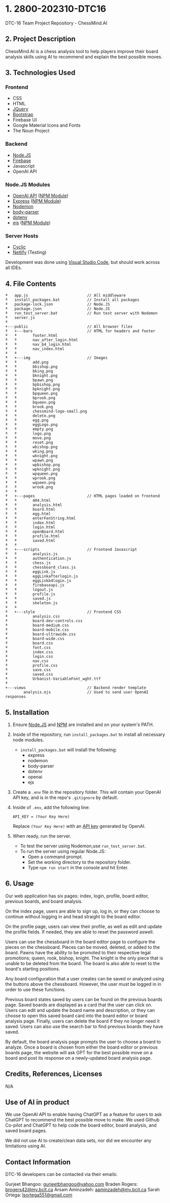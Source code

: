 # 1. 2800-202310-DTC16
DTC-16 Team Project Repository - ChessMind.AI


## 2. Project Description
ChessMind.AI is a chess analysis tool to help players improve their board analysis skills using AI to recommend and explain the best possible moves.

## 3. Technologies Used
### Frontend
- CSS
- HTML
- [JQuery](https://jquery.com/)
- [Bootstrap](https://getbootstrap.com/)
- Firebase UI
- Google Material Icons and Fonts
- The Noun Project

### Backend
- [Node.JS](https://nodejs.org/en)
- [Firebase](https://firebase.google.com/)
- Javascript
- OpenAI API

### Node.JS Modules

- [OpenAI API](https://platform.openai.com/overview) ([NPM Module](https://www.npmjs.com/package/openai))
- [Express](https://expressjs.com/) ([NPM Module](https://www.npmjs.com/package/express))
- [Nodemon](https://www.npmjs.com/package/nodemon)
- [body-parser](https://www.npmjs.com/package/body-parser) 
- [dotenv](https://www.npmjs.com/package/dotenv)
- [ejs](https://ejs.co/) ([NPM Module](https://www.npmjs.com/package/ejs))

### Server Hosts

- [Cyclic](https://www.cyclic.sh/)
- [Netlify](https://www.netlify.com/) (Testing)

Development was done using [Visual Studio Code](https://code.visualstudio.com/), but should work across all IDEs.

## 4. File Contents
```
ª   app.js                          // All middleware
ª   install_packages.bat            // Install all packages
ª   package-lock.json               // Node.JS
ª   package.json                    // Node.JS
ª   run_test_server.bat             // Run test server with Nodemon
ª   server.js
ª              
+---public                          // All browser files
ª   +---bars                        // HTML for headers and footer
ª   ª       footer.html
ª   ª       nav_after_login.html
ª   ª       nav_b4_login.html
ª   ª       nav_index.html
ª   ª       
ª   +---img                         // Images
ª   ª       add.png
ª   ª       bbishop.png
ª   ª       bking.png
ª   ª       bknight.png
ª   ª       bpawn.png
ª   ª       bpbishop.png
ª   ª       bpknight.png
ª   ª       bpqueen.png
ª   ª       bprook.png
ª   ª       bqueen.png
ª   ª       brook.png
ª   ª       chessmind-logo-small.png
ª   ª       delete.png
ª   ª       egg.png
ª   ª       eggLogo.png
ª   ª       empty.png
ª   ª       logo.png
ª   ª       move.png
ª   ª       reset.png
ª   ª       wbishop.png
ª   ª       wking.png
ª   ª       wknight.png
ª   ª       wpawn.png
ª   ª       wpbishop.png
ª   ª       wpknight.png
ª   ª       wpqueen.png
ª   ª       wprook.png
ª   ª       wqueen.png
ª   ª       wrook.png
ª   ª       
ª   +---pages                       // HTML pages loaded on frontend
ª   ª       404.html
ª   ª       analysis.html
ª   ª       board.html
ª   ª       egg.html
ª   ª       enterFenString.html
ª   ª       index.html
ª   ª       login.html
ª   ª       openBoard.html
ª   ª       profile.html
ª   ª       saved.html
ª   ª       
ª   +---scripts                     // Frontend Javascript
ª   ª       analysis.js
ª   ª       authentication.js
ª   ª       chess.js
ª   ª       chessboard_class.js
ª   ª       eggLink.js
ª   ª       eggLinkafterlogin.js
ª   ª       eggLinkb4login.js
ª   ª       firebaseapi.js
ª   ª       logout.js
ª   ª       profile.js
ª   ª       saved.js
ª   ª       skeleton.js
ª   ª       
ª   +---style                       // Frontend CSS
ª           analysis.css
ª           board-dev-controls.css
ª           board-medium.css
ª           board-mobile.css
ª           board-ultrawide.css
ª           board-wide.css
ª           board.css
ª           font.css
ª           index.css
ª           login.css
ª           nav.css
ª           profile.css
ª           save.css
ª           saved.css
ª           Urbanist-VariableFont_wght.ttf
ª           
+---views                           // Backend render template
        analysis.ejs                // Used to send user OpenAI responses
```

## 5. Installation

1. Ensure [Node.JS](https://nodejs.org/en) and [NPM](https://www.npmjs.com/) are installed and on your system's PATH.

2. Inside of the repository, run `install_packages.bat` to install all necessary node modules.

    - `install_packages.bat` will install the following:
        - express
        - nodemon
        - body-parser 
        - dotenv
        - openai
        - ejs

3. Create a `.env` file in the repository folder. This will contain your OpenAI API key, and is in the repo's `.gitignore` by default.

5. Inside of `.env`, add the following line:

    `API_KEY = (Your Key Here)`

    Replace `(Your Key Here)` with an [API key](https://platform.openai.com/account/api-keys) generated by OpenAI.

6. When ready, run the server.
    - To test the server using Nodemon,use `run_test_server.bat`.
    - To run the server using regular Node.JS:
        - Open a command prompt.
        - Set the working directory to the repository folder.
        - Type `npm run start` in the console and hit Enter.


## 6. Usage

Our web application has six pages: index, login, profile, board editor, previous boards, and board analysis.

On the index page, users are able to sign up, log in, or they can choose to continue without logging in and head straight to the board editor.

On the profile page, users can view their profile, as well as edit and update the profile fields. If needed, they are able to reset the password aswell. 

Users can use the chessboard in the board editor page to configure the pieces on the chessboard. Pieces can be moved, deleted, or added to the board. Pawns have the ability to be promoted to their respective legal promotions; queen, rook, bishop, knight. The knight is the only piece that is unable to be deleted from the board. The board is also able to reset to the board's starting positions.

Any board configuration that a user creates can be saved or analyzed using the buttons above the chessboard. However, the user must be logged in in order to use these functions. 

Previous board states saved by users can be found on the previous boards page. Saved boards are displayed as a card that the user can click on. Users can edit and update the board name and description, or they can choose to open this saved board card into the board editor or board analysis page. Finally, users can delete the board if they no longer need it saved. Users can also use the search bar to find previous boards they have saved.

By default, the board analysis page prompts the user to choose a board to analyze. Once a board is chosen from either the board editor or previous boards page, the website will ask GPT for the best possible move on a board and post its response on a newly-updated board analysis page.




## Credits, References, Licenses
N/A


## Use of AI in product

We use OpenAI API to enable having ChatGPT as a feature for users to ask ChatGPT to recommend the best possible move to make. 
We used Github Co-pilot and ChatGPT to help code the board editor, board analysis, and saved board pages.

We did not use AI to create/clean data sets, nor did we encounter any limitations using AI.


## Contact Information
DTC-16 developers can be contacted via their emails:

Gurjeet Bhangoo: gurjeetbhangoo@yahoo.com
Braden Rogers: brogers42@my.bcit.ca
Arsam Aminzadeh: aaminzadeh@my.bcit.ca
Sarah Ortega: lsortega551@gmail.com